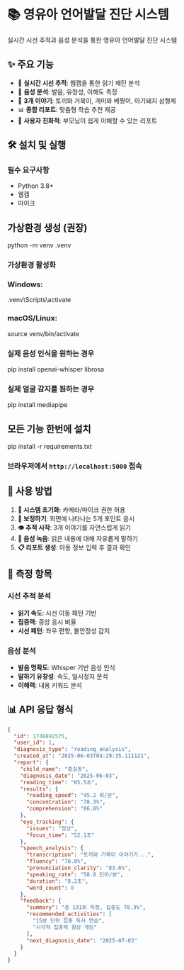 # 📚 영유아 언어발달 진단 시스템

실시간 시선 추적과 음성 분석을 통한 영유아 언어발달 진단 시스템

## ✨ 주요 기능

- 🎯 **실시간 시선 추적**: 웹캠을 통한 읽기 패턴 분석
- 🎤 **음성 분석**: 발음, 유창성, 이해도 측정
- 📖 **3개 이야기**: 토끼와 거북이, 개미와 베짱이, 아기돼지 삼형제
- 📊 **종합 리포트**: 맞춤형 학습 추천 제공
- 📱 **사용자 친화적**: 부모님이 쉽게 이해할 수 있는 리포트

## 🛠️ 설치 및 실행

### 필수 요구사항
- Python 3.8+
- 웹캠
- 마이크

## 가상환경 생성 (권장)
python -m venv .venv
### 가상환경 활성화
### Windows:
.venv\Scripts\activate
### macOS/Linux:
source venv/bin/activate

### 실제 음성 인식을 원하는 경우
pip install openai-whisper librosa
### 실제 얼굴 감지를 원하는 경우  
pip install mediapipe
## 모든 기능 한번에 설치
pip install -r requirements.txt

### 브라우저에서 `http://localhost:5000` 접속

## 📖 사용 방법

1. **🚀 시스템 초기화**: 카메라/마이크 권한 허용
2. **🎯 보정하기**: 화면에 나타나는 5개 포인트 응시
3. **👁️ 추적 시작**: 3개 이야기를 자연스럽게 읽기
4. **🎤 음성 녹음**: 읽은 내용에 대해 자유롭게 말하기
5. **📋 리포트 생성**: 아동 정보 입력 후 결과 확인

## 🎯 측정 항목

### 시선 추적 분석
- **읽기 속도**: 시선 이동 패턴 기반
- **집중력**: 중앙 응시 비율
- **시선 패턴**: 좌우 편향, 불안정성 감지

### 음성 분석  
- **발음 명확도**: Whisper 기반 음성 인식
- **말하기 유창성**: 속도, 일시정지 분석
- **이해력**: 내용 키워드 분석

## 📊 API 응답 형식

```json
{
  "id": 1748892575,
  "user_id": 1,
  "diagnosis_type": "reading_analysis",
  "created_at": "2025-06-03T04:29:35.111121",
  "report": {
    "child_name": "홍길동",
    "diagnosis_date": "2025-06-03",
    "reading_time": "65.5초",
    "results": {
      "reading_speed": "45.2 회/분",
      "concentration": "78.3%",
      "comprehension": "86.8%"
    },
    "eye_tracking": {
      "issues": "정상",
      "focus_time": "52.1초"
    },
    "speech_analysis": {
      "transcription": "토끼와 거북이 이야기가...",
      "fluency": "70.0%",
      "pronunciation_clarity": "83.6%",
      "speaking_rate": "58.8 단어/분",
      "duration": "8.2초",
      "word_count": 8
    },
    "feedback": {
      "summary": "총 131회 측정, 집중도 78.3%",
      "recommended_activities": [
        "15분 단위 집중 독서 연습",
        "시각적 집중력 향상 게임"
      ],
      "next_diagnosis_date": "2025-07-03"
    }
  }
}
